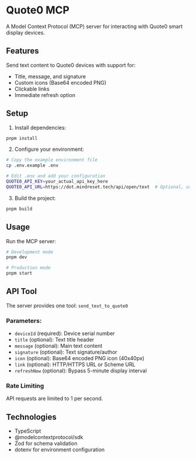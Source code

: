 # Quote0 MCP

A Model Context Protocol (MCP) server for interacting with Quote0 smart display devices.

## Features

Send text content to Quote0 devices with support for:
- Title, message, and signature
- Custom icons (Base64 encoded PNG)
- Clickable links
- Immediate refresh option

## Setup

1. Install dependencies:
```bash
pnpm install
```

2. Configure your environment:
```bash
# Copy the example environment file
cp .env.example .env

# Edit .env and add your configuration
QUOTE0_API_KEY=your_actual_api_key_here
QUOTE0_API_URL=https://dot.mindreset.tech/api/open/text  # Optional, uses default if not set
```

3. Build the project:
```bash
pnpm build
```

## Usage

Run the MCP server:
```bash
# Development mode
pnpm dev

# Production mode
pnpm start
```

## API Tool

The server provides one tool: `send_text_to_quote0`

### Parameters:
- `deviceId` (required): Device serial number
- `title` (optional): Text title header
- `message` (optional): Main text content
- `signature` (optional): Text signature/author
- `icon` (optional): Base64 encoded PNG icon (40x40px)
- `link` (optional): HTTP/HTTPS URL or Scheme URL
- `refreshNow` (optional): Bypass 5-minute display interval

### Rate Limiting
API requests are limited to 1 per second.

## Technologies

- TypeScript
- @modelcontextprotocol/sdk
- Zod for schema validation
- dotenv for environment configuration